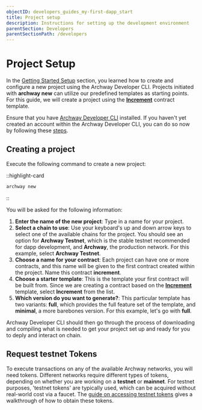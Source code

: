 ```yaml
---
objectID: developers_guides_my-first-dapp_start
title: Project setup
description: Instructions for setting up the development environment
parentSection: Developers
parentSectionPath: /developers
---
```


# Project Setup

In the [Getting Started Setup](/developers/getting-started/setup) section, you learned how to create and configure a new project using the Archway Developer CLI. Projects initiated with **archway new** can utilize our predefined templates as starting points. For this guide, we will create a project using the [**Increment**](https://github.com/archway-network/archway-templates/tree/main/increment) contract template.

Ensure that you have [Archway Developer CLI](/developers/developer-tools/developer-cli) installed. If you haven't yet created an account within the Archway Developer CLI, you can do so now by following these [steps](/developers/getting-started/setup#creating-an-account).


## Creating a project

Execute the following command to create a new project:

::highlight-card

```bash
archway new
```
::


You will be asked for the following information:

1. **Enter the name of the new project**: Type in a name for your project.
2. **Select a chain to use**: Use your keyboard's up and down arrow keys to select one of the available chains for the project. You should see an option for **Archway Testnet**, which is the stable testnet recommended for dapp development, and **Archway**, the production network. For this example, select **Archway Testnet**.
3. **Choose a name for your contract**: Each project can have one or more contracts, and this name will be given to the first contract created within the project. Name this contract **increment**.
4. **Choose a starter template**: This is the template your first contract will be built from. Since we are creating a contract based on the [**Increment**](https://github.com/archway-network/archway-templates/tree/main/increment) template, select **Increment** from the list.
5. **Which version do you want to generate?**: This particular template has two variants: **full**, which provides the full feature set of the template, and **minimal**, a more barebones version. For this example, let's go with **full**.


Archway Developer CLI should then go through the process of downloading and compiling what is needed to get your project set up and ready for you to deply and interact on chain.

## Request testnet Tokens

To execute transactions on any of the available Archway networks, you will need tokens. Different networks require different types of tokens, depending on whether you are working on a **testnet** or **mainnet**. For testnet purposes, 'testnet tokens' are typically used, which can be acquired without real-world cost via a faucet. The [guide on accessing testnet tokens](/developers/guides/faucet) gives a walkthrough of how to obtain these tokens.
